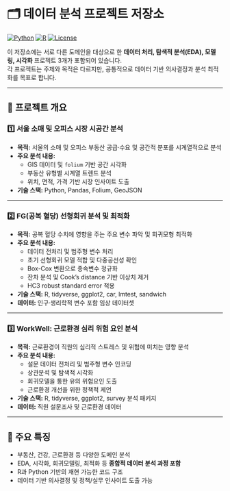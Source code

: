 # 🗂️ 데이터 분석 프로젝트 저장소

[![Python](https://img.shields.io/badge/Python-3.10-blue)](https://www.python.org/) 
[![R](https://img.shields.io/badge/R-4.3.1-blue)](https://www.r-project.org/) 
[![License](https://img.shields.io/badge/License-MIT-green)](LICENSE)

이 저장소에는 서로 다른 도메인을 대상으로 한 **데이터 처리, 탐색적 분석(EDA), 모델링, 시각화** 프로젝트 3개가 포함되어 있습니다.  
각 프로젝트는 주제와 목적은 다르지만, 공통적으로 데이터 기반 의사결정과 분석 최적화를 목표로 합니다.

---

## 🚀 프로젝트 개요

### 1️⃣ 서울 소매 및 오피스 시장 시공간 분석
- **목적:** 서울의 소매 및 오피스 부동산 공급·수요 및 공간적 분포를 시계열적으로 분석  
- **주요 분석 내용:**
  - GIS 데이터 및 `folium` 기반 공간 시각화
  - 부동산 유형별 시계열 트렌드 분석
  - 위치, 면적, 가격 기반 시장 인사이트 도출
- **기술 스택:** Python, Pandas, Folium, GeoJSON

---

### 2️⃣ FG(공복 혈당) 선형회귀 분석 및 최적화
- **목적:** 공복 혈당 수치에 영향을 주는 주요 변수 파악 및 회귀모형 최적화  
- **주요 분석 내용:**
  - 데이터 전처리 및 범주형 변수 처리
  - 초기 선형회귀 모델 적합 및 다중공선성 확인
  - Box-Cox 변환으로 종속변수 정규화
  - 잔차 분석 및 Cook’s distance 기반 이상치 제거
  - HC3 robust standard error 적용
- **기술 스택:** R, tidyverse, ggplot2, car, lmtest, sandwich
- **데이터:** 인구·생리학적 변수 포함 임상 데이터셋

---

### 3️⃣ WorkWell: 근로환경 심리 위험 요인 분석
- **목적:** 근로환경이 직원의 심리적 스트레스 및 위험에 미치는 영향 분석  
- **주요 분석 내용:**
  - 설문 데이터 전처리 및 범주형 변수 인코딩
  - 상관분석 및 탐색적 시각화
  - 회귀모델을 통한 유의 위험요인 도출
  - 근로환경 개선을 위한 정책적 제언
- **기술 스택:** R, tidyverse, ggplot2, survey 분석 패키지
- **데이터:** 직원 설문조사 및 근로환경 데이터

---

## 🌟 주요 특징
- 부동산, 건강, 근로환경 등 다양한 도메인 분석  
- EDA, 시각화, 회귀모델링, 최적화 등 **종합적 데이터 분석 과정 포함**  
- R과 Python 기반의 재현 가능한 코드 구조  
- 데이터 기반 의사결정 및 정책/실무 인사이트 도출 가능
